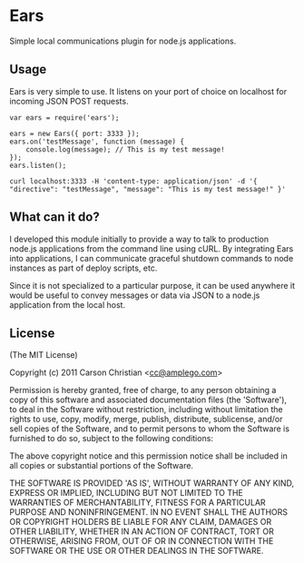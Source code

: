 # Ears

Simple local communications plugin for node.js applications.

## Usage

Ears is very simple to use. It listens on your port of choice on localhost for incoming JSON POST requests.

	var ears = require('ears');
	
	ears = new Ears({ port: 3333 });
	ears.on('testMessage', function (message) {
		console.log(message); // This is my test message!
	});
	ears.listen();
	
	curl localhost:3333 -H 'content-type: application/json' -d '{ "directive": "testMessage", "message": "This is my test message!" }'

## What can it do?

I developed this module initially to provide a way to talk to production node.js applications from the command line
using cURL. By integrating Ears into applications, I can communicate graceful shutdown commands to node instances
as part of deploy scripts, etc.

Since it is not specialized to a particular purpose, it can be used anywhere it would be useful to convey messages or data
via JSON to a node.js application from the local host.

## License 

(The MIT License)

Copyright (c) 2011 Carson Christian &lt;cc@amplego.com&gt;

Permission is hereby granted, free of charge, to any person obtaining
a copy of this software and associated documentation files (the
'Software'), to deal in the Software without restriction, including
without limitation the rights to use, copy, modify, merge, publish,
distribute, sublicense, and/or sell copies of the Software, and to
permit persons to whom the Software is furnished to do so, subject to
the following conditions:

The above copyright notice and this permission notice shall be
included in all copies or substantial portions of the Software.

THE SOFTWARE IS PROVIDED 'AS IS', WITHOUT WARRANTY OF ANY KIND,
EXPRESS OR IMPLIED, INCLUDING BUT NOT LIMITED TO THE WARRANTIES OF
MERCHANTABILITY, FITNESS FOR A PARTICULAR PURPOSE AND NONINFRINGEMENT.
IN NO EVENT SHALL THE AUTHORS OR COPYRIGHT HOLDERS BE LIABLE FOR ANY
CLAIM, DAMAGES OR OTHER LIABILITY, WHETHER IN AN ACTION OF CONTRACT,
TORT OR OTHERWISE, ARISING FROM, OUT OF OR IN CONNECTION WITH THE
SOFTWARE OR THE USE OR OTHER DEALINGS IN THE SOFTWARE.